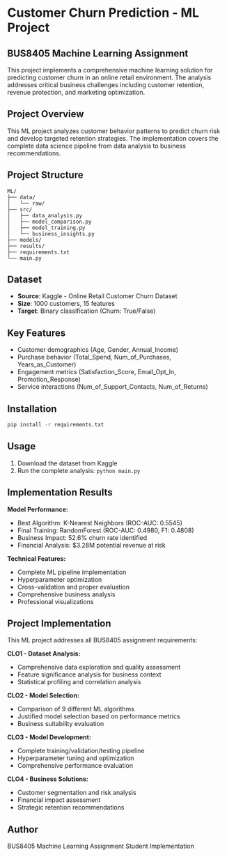 # Customer Churn Prediction - ML Project

## BUS8405 Machine Learning Assignment

This project implements a comprehensive machine learning solution for predicting customer churn in an online retail environment. The analysis addresses critical business challenges including customer retention, revenue protection, and marketing optimization.

## Project Overview

This ML project analyzes customer behavior patterns to predict churn risk and develop targeted retention strategies. The implementation covers the complete data science pipeline from data analysis to business recommendations.

## Project Structure

```
ML/
├── data/
│   └── raw/
├── src/
│   ├── data_analysis.py
│   ├── model_comparison.py
│   ├── model_training.py
│   └── business_insights.py
├── models/
├── results/
├── requirements.txt
└── main.py
```

## Dataset

- **Source**: Kaggle - Online Retail Customer Churn Dataset
- **Size**: 1000 customers, 15 features
- **Target**: Binary classification (Churn: True/False)

## Key Features

- Customer demographics (Age, Gender, Annual_Income)
- Purchase behavior (Total_Spend, Num_of_Purchases, Years_as_Customer)
- Engagement metrics (Satisfaction_Score, Email_Opt_In, Promotion_Response)
- Service interactions (Num_of_Support_Contacts, Num_of_Returns)

## Installation

```bash
pip install -r requirements.txt
```

## Usage

1. Download the dataset from Kaggle
2. Run the complete analysis: `python main.py`

## Implementation Results

**Model Performance:**
- Best Algorithm: K-Nearest Neighbors (ROC-AUC: 0.5545)
- Final Training: RandomForest (ROC-AUC: 0.4980, F1: 0.4808)
- Business Impact: 52.6% churn rate identified
- Financial Analysis: $3.28M potential revenue at risk

**Technical Features:**
- Complete ML pipeline implementation
- Hyperparameter optimization
- Cross-validation and proper evaluation
- Comprehensive business analysis
- Professional visualizations

## Project Implementation

This ML project addresses all BUS8405 assignment requirements:

**CLO1 - Dataset Analysis:**
- Comprehensive data exploration and quality assessment
- Feature significance analysis for business context
- Statistical profiling and correlation analysis

**CLO2 - Model Selection:**
- Comparison of 9 different ML algorithms
- Justified model selection based on performance metrics
- Business suitability evaluation

**CLO3 - Model Development:**
- Complete training/validation/testing pipeline
- Hyperparameter tuning and optimization
- Comprehensive performance evaluation

**CLO4 - Business Solutions:**
- Customer segmentation and risk analysis
- Financial impact assessment
- Strategic retention recommendations

## Author

BUS8405 Machine Learning Assignment
Student Implementation
